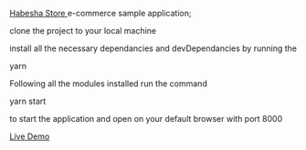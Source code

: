 [Habesha Store ](https://github.com/zelalem-12/Habesh-Store) e-commerce sample application;

clone the project to your local machine 

install all the necessary  dependancies and devDependancies by running the

yarn 

Following all the modules installed run the command 

yarn start 

to start the application and open on your default browser with port 8000 



[Live Demo](https://habeshastore.herokuapp.com/)


